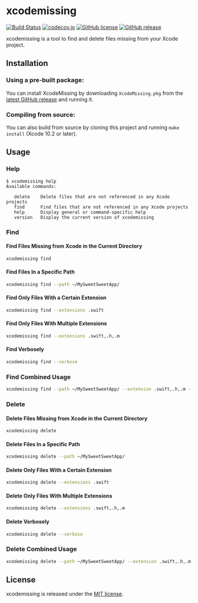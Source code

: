 # xcodemissing

[![Build Status](https://travis-ci.org/jeffctown/xcodemissing.svg?branch=master)](https://travis-ci.org/jeffctown/xcodemissing)
[![codecov.io](https://codecov.io/github/jeffctown/xcodemissing/coverage.svg?branch=master)](https://codecov.io/github/jeffctown/xcodemissing?branch=master)
[![GitHub license](https://img.shields.io/badge/license-MIT-lightgrey.svg)](https://raw.githubusercontent.com/Carthage/Carthage/master/LICENSE.md) 
[![GitHub release](https://img.shields.io/github/release/jeffctown/xcodemissing.svg)](https://github.com/jeffctown/xcodemissing/releases)


xcodemissing is a tool to find and delete files missing from your Xcode project.

## Installation

### Using a pre-built package:

You can install XcodeMissing by downloading `XcodeMissing.pkg` from the
[latest GitHub release](https://github.com/jeffctown/xcodemissing/releases/latest) and
running it.

### Compiling from source:

You can also build from source by cloning this project and running
`make install` (Xcode 10.2 or later).

## Usage


### Help

```
$ xcodemissing help
Available commands:

   delete    Delete files that are not referenced in any Xcode projects
   find      Find files that are not referenced in any Xcode projects
   help      Display general or command-specific help
   version   Display the current version of xcodemissing
```

### Find


#### Find Files Missing from Xcode in the Current Directory

```bash
xcodemissing find
```

#### Find Files In a Specific Path

```bash
xcodemissing find --path ~/MySweetSweetApp/
```

#### Find Only Files With a Certain Extension

```bash
xcodemissing find --extensions .swift
```

#### Find Only Files With Multiple Extensions

```bash
xcodemissing find --extensions .swift,.h,.m
```

#### Find Verbosely

```bash
xcodemissing find --verbose
```

### Find Combined Usage

```bash
xcodemissing find --path ~/MySweetSweetApp/ --extension .swift,.h,.m --verbose
```

### Delete

#### Delete Files Missing from Xcode in the Current Directory

```bash
xcodemissing delete
```

#### Delete Files In a Specific Path

```bash
xcodemissing delete --path ~/MySweetSweetApp/
```

#### Delete Only Files With a Certain Extension

```bash
xcodemissing delete --extensions .swift
```

#### Delete Only Files With Multiple Extensions

```bash
xcodemissing delete --extensions .swift,.h,.m
```

#### Delete Verbosely

```bash
xcodemissing delete --verbose
```

### Delete Combined Usage

```bash
xcodemissing delete --path ~/MySweetSweetApp/ --extension .swift,.h,.m --verbose
```

## License

xcodemissing is released under the [MIT license](LICENSE.md).